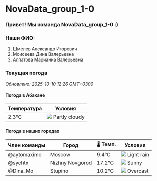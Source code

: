 # NovaData_group_1-0
### Привет! Мы команда NovaData_group_1-0 :)

### Наши ФИО:
1. Шмелев Александр Игоревич
2. Моисеева Дина Валерьевна
3. Алпатова Марианна Валерьевна

### Текущая погода
<!-- WEATHER:START -->
_Обновлено: 2025-10-10 12:26 GMT+0300_

#### Погода в Абакане

| Температура | Условия |
|-------------|----------|
| 2.3°C     | ![](https://cdn.weatherapi.com/weather/64x64/day/116.png) Partly cloudy |

#### Погода в наших городах

| Член команды  | Город               | 🌡️ Темп.  | Условия          |
|---------------|---------------------|-----------|--------------------|
| @aytomaximo    | Moscow              |    9.4°C | ![](https://cdn.weatherapi.com/weather/64x64/day/296.png) Light rain   |
| @sychtx        | Nizhny Novgorod     |   17.2°C | ![](https://cdn.weatherapi.com/weather/64x64/day/113.png) Sunny        |
| @Dina_Mo       | Stupino             |   10.2°C | ![](https://cdn.weatherapi.com/weather/64x64/day/122.png) Overcast     |

<!-- WEATHER:END -->
